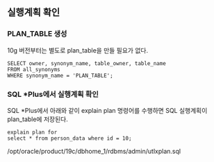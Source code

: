 ## 실행계획 확인
### PLAN_TABLE 생성
10g 버전부터는 별도로 plan_table을 만들 필요가 없다.
```oracle-sql
SELECT owner, synonym_name, table_owner, table_name
FROM all_synonyms
WHERE synonym_name = 'PLAN_TABLE';
```
### SQL *Plus에서 실행계획 확인
SQL *Plus에서 아래와 같이 explain plan 명령어를 수행하면 SQL 실행계획이 plan_table에 저장된다.
```oracle-sql
explain plan for
select * from person_data where id = 10;
```
/opt/oracle/product/19c/dbhome_1/rdbms/admin/utlxplan.sql